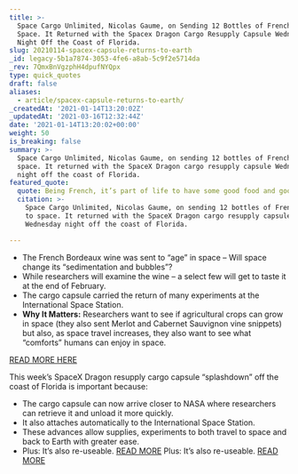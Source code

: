 ```yaml
---
title: >-
  Space Cargo Unlimited, Nicolas Gaume, on Sending 12 Bottles of French Wine to
  Space. It Returned with the Spacex Dragon Cargo Resupply Capsule Wednesday
  Night Off the Coast of Florida.
slug: 20210114-spacex-capsule-returns-to-earth
_id: legacy-5b1a7874-3053-4fe6-a8ab-5c9f2e5714da
_rev: 7QmxBnVgzphH4dpufNYQpx
type: quick_quotes
draft: false
aliases:
  - article/spacex-capsule-returns-to-earth/
_createdAt: '2021-01-14T13:20:02Z'
_updatedAt: '2021-03-16T12:32:44Z'
date: '2021-01-14T13:20:02+00:00'
weight: 50
is_breaking: false
summary: >-
  Space Cargo Unlimited, Nicolas Gaume, on sending 12 bottles of French wine to
  space. It returned with the SpaceX Dragon cargo resupply capsule Wednesday
  night off the coast of Florida.
featured_quote:
  quote: Being French, it’s part of life to have some good food and good wine.
  citation: >-
    Space Cargo Unlimited, Nicolas Gaume, on sending 12 bottles of French wine
    to space. It returned with the SpaceX Dragon cargo resupply capsule
    Wednesday night off the coast of Florida.

---
```

* The French Bordeaux wine was sent to “age” in space – Will space change its “sedimentation and bubbles”?
* While researchers will examine the wine – a select few will get to taste it at the end of February.
* The cargo capsule carried the return of many experiments at the International Space Station.
* **Why It Matters:** Researchers want to see if agricultural crops can grow in space (they also sent Merlot and Cabernet Sauvignon vine snippets) but also, as space travel increases, they also want to see what “comforts” humans can enjoy in space.

[READ MORE HERE](https://apnews.com/article/french-wine-vines-head-home-from-space-7b6618c03efa9b02b5d929a937cbb234)

This week’s SpaceX Dragon resupply cargo capsule “splashdown” off the coast of Florida is important because:

* The cargo capsule can now arrive closer to NASA where researchers can retrieve it and unload it more quickly.
* It also attaches automatically to the International Space Station.
* These advances allow supplies, experiments to both travel to space and back to Earth with greater ease.
* Plus: It’s also re-useable. [READ MORE](https://www.space.com/spacex-upgraded-dragon-crs-21-atlantic-splashdown) Plus: It’s also re-useable. [READ MORE](https://www.space.com/spacex-upgraded-dragon-crs-21-atlantic-splashdown)